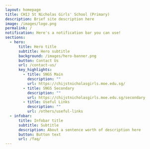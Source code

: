 ```yaml
---
layout: homepage
title: CHIJ St Nicholas Girls' School (Primary)
description: Brief site description here
image: /images/logo.png
permalink: /
notification: Here's a notification bar you can use!
sections:
  - hero:
      title: Hero title
      subtitle: Hero subtitle
      background: /images/hero-banner.png
      button: Contact Us
      url: /contact-us/
      key_highlights:
        - title: SNGS Main
          description: ""
          url: https://chijstnicholasgirls.moe.edu.sg/
        - title: SNGS Secondary
          description: ""
          url: https://chijstnicholasgirls.moe.edu.sg/secondary
        - title: Useful Links
          description: ""
          url: /others/useful-links
  - infobar:
      title: Infobar title
      subtitle: Subtitle
      description: About a sentence worth of description here
      button: Button text
      url: /faq/
---
```

